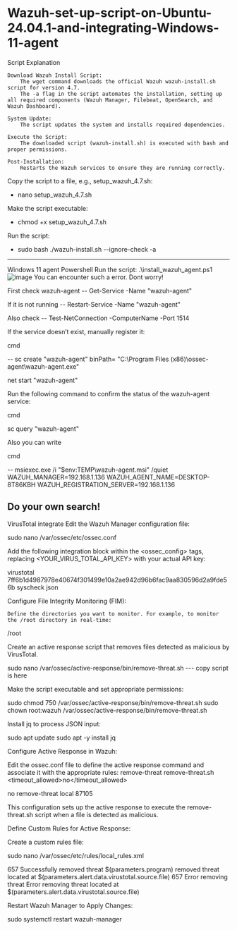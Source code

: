 # Wazuh-set-up-script-on-Ubuntu-24.04.1-and-integrating-Windows-11-agent

Script Explanation

    Download Wazuh Install Script:
        The wget command downloads the official Wazuh wazuh-install.sh script for version 4.7.
        The -a flag in the script automates the installation, setting up all required components (Wazuh Manager, Filebeat, OpenSearch, and Wazuh Dashboard).

    System Update:
        The script updates the system and installs required dependencies.

    Execute the Script:
        The downloaded script (wazuh-install.sh) is executed with bash and proper permissions.

    Post-Installation:
        Restarts the Wazuh services to ensure they are running correctly.

        
Copy the script to a file, e.g., setup_wazuh_4.7.sh:
- nano setup_wazuh_4.7.sh

Make the script executable:
- chmod +x setup_wazuh_4.7.sh

Run the script:
- sudo bash ./wazuh-install.sh --ignore-check -a
--------------------------------------------------------------------------------------------------
Windows 11 agent
Powershell
Run the script:
.\install_wazuh_agent.ps1 
![image](https://github.com/user-attachments/assets/ae5417fb-d502-47eb-93b6-0c7834b2cc3b)
You can encounter such a error. Dont worry!

 First check wazuh-agent   -- Get-Service -Name "wazuh-agent"
 
 If it is not running --  Restart-Service -Name "wazuh-agent"
 
 Also check -- Test-NetConnection -ComputerName <your server ip> -Port 1514
 
 If the service doesn’t exist, manually register it:
 
 cmd 
 
 -- sc create "wazuh-agent" binPath= "C:\Program Files (x86)\ossec-agent\wazuh-agent.exe"
 
 net start "wazuh-agent"
 
 Run the following command to confirm the status of the wazuh-agent service:
 
 cmd
 
 sc query "wazuh-agent"
 
 Also you can write 
 
 cmd
 
 -- msiexec.exe /i "$env:TEMP\wazuh-agent.msi" /quiet WAZUH_MANAGER=192.168.1.136 WAZUH_AGENT_NAME=DESKTOP-8T86KBH WAZUH_REGISTRATION_SERVER=192.168.1.136
 
 Do your own search!
 ------------------------------------------------
 VirusTotal integrate
Edit the Wazuh Manager configuration file:

sudo nano /var/ossec/etc/ossec.conf

Add the following integration block within the <ossec_config> tags, replacing <YOUR_VIRUS_TOTAL_API_KEY> with your actual API key:

<integration>
  <name>virustotal</name>
  <api_key>7ff6b1d4987978e40674f301499e10a2ae942d96b6fac9aa830596d2a9fde56b</api_key>
  <group>syscheck</group>
  <alert_format>json</alert_format>
</integration>

Configure File Integrity Monitoring (FIM):

    Define the directories you want to monitor. For example, to monitor the /root directory in real-time:

<syscheck>
  <directories realtime="yes">/root</directories>
</syscheck>

Create an active response script that removes files detected as malicious by VirusTotal.

sudo nano /var/ossec/active-response/bin/remove-threat.sh --- copy script is here

Make the script executable and set appropriate permissions:

sudo chmod 750 /var/ossec/active-response/bin/remove-threat.sh
sudo chown root:wazuh /var/ossec/active-response/bin/remove-threat.sh

Install jq to process JSON input:

sudo apt update
sudo apt -y install jq

Configure Active Response in Wazuh:

Edit the ossec.conf file to define the active response command and associate it with the appropriate rules:
 <command>
  <name>remove-threat</name>
  <executable>remove-threat.sh</executable>
  <timeout_allowed>no</timeout_allowed>
</command>

<active-response>
  <disabled>no</disabled>
  <command>remove-threat</command>
  <location>local</location>
  <rules_id>87105</rules_id>
</active-response>

This configuration sets up the active response to execute the remove-threat.sh script when a file is detected as malicious.

Define Custom Rules for Active Response:

Create a custom rules file:

sudo nano /var/ossec/etc/rules/local_rules.xml

 <group name="virustotal,">
  <rule id="100092" level="12">   
<if_sid>657</if_sid>
<match>Successfully removed threat</match>
<description>$(parameters.program) removed threat located at $(parameters.alert.data.virustotal.source.file)</description>
  </rule>
  <rule id="100093" level="12">
<if_sid>657</if_sid>
<match>Error removing threat</match>
<description>Error removing threat located at $(parameters.alert.data.virustotal.source.file)</description
  </rule>
</group>

Restart Wazuh Manager to Apply Changes:

sudo systemctl restart wazuh-manager

